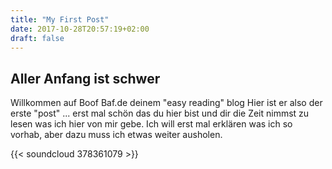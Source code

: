 ```yaml
---
title: "My First Post"
date: 2017-10-28T20:57:19+02:00
draft: false
---
```


## Aller Anfang ist schwer

Willkommen auf Boof Baf.de deinem "easy reading" blog
Hier ist er also der erste "post" ... erst mal schön das du hier bist und dir die Zeit nimmst zu lesen was ich hier von mir gebe. Ich will erst mal erklären was ich so vorhab, aber dazu muss ich etwas weiter ausholen.

{{< soundcloud 378361079 >}}
